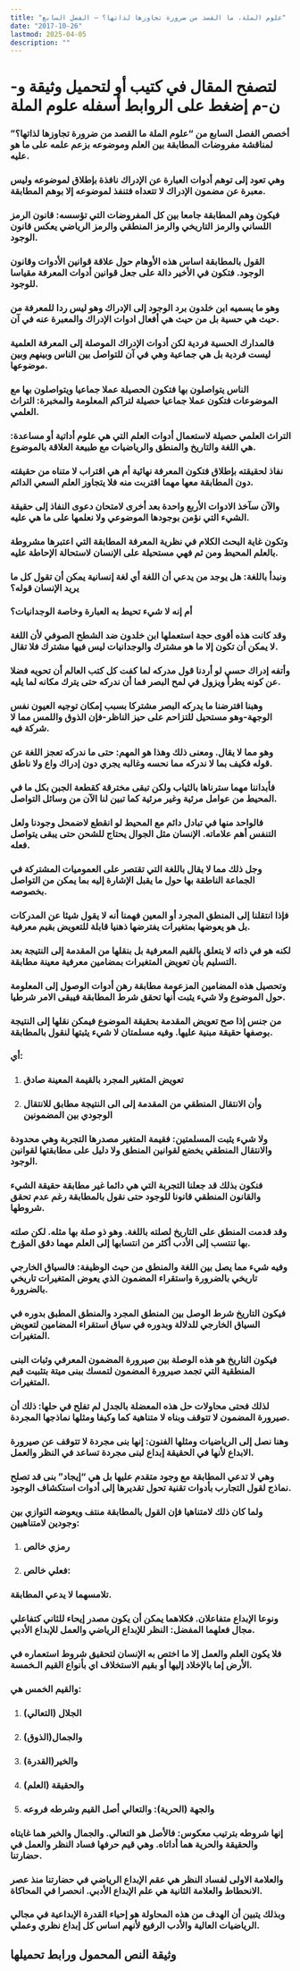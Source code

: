 ```yaml
---
title: "علوم الملة، ما القصد من ضرورة تجاوزها لذاتها؟ – الفصل السابع"
date: "2017-10-26"
lastmod: 2025-04-05
description: ""
---
```

# **لتصفح المقال في كتيب أو لتحميل وثيقة و-ن-م إضغط على الروابط أسفله** **علوم الملة**

### أخصص الفصل السابع من “علوم الملة ما القصد من ضرورة تجاوزها لذاتها؟” لمناقشة مفروضات المطابقة بين العلم وموضوعه بزعم علمه على ما هو عليه.

### وهي تعود إلى توهم أدوات العبارة عن الإدراك نافذة بإطلاق لموضوعه وليس معبرة عن مضمون الإدراك لا تتعداه فتنفذ لموضوعه إلا بوهم المطابقة.

### فيكون وهم المطابقة جامعا بين كل المفروضات التي تؤسسه: قانون الرمز اللساني والرمز التاريخي والرمز المنطقي والرمز الرياضي يعكس قانون الوجود.

### القول بالمطابقة اساس هذه الأوهام حول علاقة قوانين الأدوات وقانون الوجود. فتكون في الأخير دالة على جعل قوانين أدوات المعرفة مقياسا للوجود.

### وهو ما يسميه ابن خلدون برد الوجود إلى الإدراك وهو ليس ردا للمعرفة من حيث هي حسية بل من حيث هي أفعال ادوات الإدراك والمعبرة عنه في آن.

### فالمدارك الحسية فردية لكن أدوات الإدراك الموصلة إلى المعرفة العلمية ليست فردية بل هي جماعية وهي في آن للتواصل بين الناس وبينهم وبين موضوعها.

### الناس يتواصلون بها فتكون الحصيلة عملا جماعيا ويتواصلون بها مع الموضوعات فتكون عملا جماعيا حصيلة لتراكم المعلومة والمخبرة: التراث العلمي.

### التراث العلمي حصيلة لاستعمال أدوات العلم التي هي علوم أداتية أو مساعدة: هي اللغة والتاريخ والمنطق والرياضيات مع طبيعة العلاقة بالموضوع.

### نفاذ لحقيقته بإطلاق فتكون المعرفة نهائية أم هي اقتراب لا متناه من حقيقته دون المطابقة معها مهما اقتربت منه فلا يتجاوز العلم السعي الدائم.

### والآن سآخذ الادوات الأربع واحدة بعد أخرى لامتحان دعوى النفاذ إلى حقيقة الشيء التي نؤمن بوجودها الموضوعي ولا نعلمها على ما هي عليه.

### وتكون غاية البحث الكلام في نظرية المعرفة المطابقة التي اعتبرها مشروطة بالعلم المحيط ومن ثم فهي مستحيلة على الإنسان لاستحالة الإحاطة عليه.

### ونبدأ باللغة: هل يوجد من يدعي أن اللغة أي لغة إنسانية يمكن أن تقول كل ما يريد الإنسان قوله؟

### أم إنه لا شيء تحيط به العبارة وخاصة الوجدانيات؟

### وقد كانت هذه أقوى حجة استعملها ابن خلدون ضد الشطح الصوفي لأن اللغة لا يمكن أن تكون إلا ما هو مشترك والوجدانيات ليس فيها مشترك فلا تقال.

### وأتفه إدراك حسي لو أردنا قول مدركه لما كفت كل كتب العالم أن تحويه فضلا عن كونه يطرأ ويزول في لمح البصر فما أن ندركه حتى يترك مكانه لما يليه.

### وهبنا افترضنا ما يدركه البصر مشتركا بسبب إمكان توجيه العيون نفس الوجهة-وهو مستحيل للتزاحم على حيز الناظر-فإن الذوق واللمس مما لا شركة فيه.

### وهو مما لا يقال. ومعنى ذلك وهذا هو المهم: حتى ما ندركه تعجز اللغة عن قوله فكيف بما لا ندركه مما نحسه وغالبه يجري دون إدراك واع ولا ناطق.

### فأبداننا مهما سترناها بالثياب ولكن تبقى مخترقة كقطعة الجبن بكل ما في المحيط من عوامل مرئية وغير مرئية كما تبين لنا الآن من وسائل التواصل.

### فالواحد منها في تبادل دائم مع المحيط لو انقطع لاضمحل وجودنا ولعل التنفس أهم علاماته. الإنسان مثل الجوال يحتاج للشحن حتى يبقى يتواصل فعله.

### وجل ذلك مما لا يقال باللغة التي تقتصر على العموميات المشتركة في الجماعة الناطقة بها حول ما يقبل الإشارة إليه بما يمكن من التواصل بخصوصه.

### فإذا انتقلنا إلى المنطق المجرد أو المعين فهمنا أنه لا يقول شيئا عن المدركات بل هو يعوضها بمتغيرات يفترضها ذهنيا قابلة للتعويض بقيم معرفية.

### لكنه هو في ذاته لا يتعلق بالقيم المعرفية بل بنقلها من المقدمة إلى النتيجة بعد التسليم بأن تعويض المتغيرات بمضامين معرفية معينة مطابقة.

### وتحصيل هذه المضامين المزعومة مطابقة رهن أدوات الوصول إلى المعلومة حول الموضوع ولا شيء يثبت أنها تحقق شرط المطابقة فيبقى الامر شرطيا.

### من جنس إذا صح تعويض المقدمة بحقيقة الموضوع فيمكن نقلها إلى النتيجة بوصفها حقيقة مبنية عليها. وفيه مسلمتان لا شيء يثبتها لنقول بالمطابقة.

### أي:

1. ### تعويض المتغير المجرد بالقيمة المعينة صادق
2. ### وأن الانتقال المنطقي من المقدمة إلى الى النتيجة مطابق للانتقال الوجودي بين المضمونين

### ولا شيء يثبت المسلمتين: فقيمة المتغير مصدرها التجربة وهي محدودة والانتقال المنطقي يخضع لقوانين المنطق ولا دليل على مطابقتها لقوانين الوجود.

### فنكون بذلك قد جعلنا التجربة التي هي دائما غير مطابقة حقيقة الشيء والقانون المنطقي قانونا للوجود حتى نقول بالمطابقة رغم عدم تحقق شروطها.

### وقد قدمت المنطق على التاريخ لصلته باللغة. وهو ذو صلة بها مثله. لكن صلته بها تنتسب إلى الأدب أكثر من انتسابها إلى العلم مهما دقق المؤرخ.

### وفيه شيء مما يصل بين اللغة والمنطق من حيث الوظيفة: فالسياق الخارجي تاريخي بالضرورة واستقراء المضمون الذي يعوض المتغيرات تاريخي بالضرورة.

### فيكون التاريخ شرط الوصل بين المنطق المجرد والمنطق المطبق بدوره في السياق الخارجي للدلالة وبدوره في سياق استقراء المضامين لتعويض المتغيرات.

### فيكون التاريخ هو هذه الوصلة بين صيرورة المضمون المعرفي وثبات البنى المنطقية التي تجمد صيرورة المضمون لتمسك ببنى ميتة بتثبيت قيم المتغيرات.

### لذلك فحتى محاولات حل هذه المعضلة بالجدل لم تفلح في حلها: ذلك أن صيرورة المضمون لا تتوقف وبناه لا متناهية كما وكيفا ومثلها نماذجها المجردة.

### وهنا نصل إلى الرياضيات ومثلها الفنون: إنها بنى مجردة لا تتوقف عن صيرورة الابداع لأنها في الحقيقة إبداع لبنى مجردة تساعد في النظر والعمل.

### وهي لا تدعي المطابقة مع وجود متقدم عليها بل هي “إيجاد” بنى قد تصلح نماذج لقول التجارب بأدوات تقنية تحول تقديرها إلى أدوات استكشاف الوجود.

### ولما كان ذلك لامتناهيا فإن القول بالمطابقة منتف ويعوضه التوازي بين وجودين لامتناهيين:

1. ### رمزي خالص
2. ### فعلي خالص:

### تلامسهما لا يدعي المطابقة.

### ونوعا الإبداع متفاعلان. فكلاهما يمكن أن يكون مصدر إيحاء للثاني كتفاعلي مجال فعلهما المفضل: النظر للإبداع الرياضي والعمل للإبداع الأدبي.

### فلا يكون العلم والعمل إلا ما اختص به الإنسان لتحقيق شروط استعماره في الأرض إما بالإخلاد إليها أو بقيم الاستخلاف اي بأنواع القيم الـخمسة.

### والقيم الخمس هي:

1. ### الجلال (التعالي)
2. ### والجمال(الذوق)
3. ### والخير(القدرة)
4. ### والحقيقة (العلم)
5. ### والجهة (الحرية): والتعالي أصل القيم وشرطه فروعه

### إنها شروطه بترتيب معكوس: فالأصل هو التعالي. والجمال والخير هما غايتاه والحقيقة والحرية هما أداتاه. وهي قيم حرفها فساد النظر والعمل في حضارتنا.

### والعلامة الاولى لفساد النظر هي عقم الإبداع الرياضي في حضارتنا منذ عصر الانحطاط والعلامة الثانية هي علم الإبداع الأدبي. انحصرا في المحاكاة.

### وبذلك يتبين أن الهدف من هذه المحاولة هو إحياء القدرة الإبداعية في مجالي الرياضيات العالية والأدب الرفيع لأنهم اساس كل إبداع نظري وعملي.

## وثيقة النص المحمول ورابط تحميلها

###

